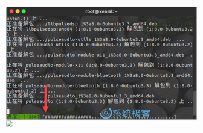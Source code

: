 ![](img/apt-and-apt-get/fig1.jpg?raw=true)
![](img/Update-StatusStrip-in-Windows-Forms/StatusStrip.gif?raw=true)
<!--stackedit_data:
eyJoaXN0b3J5IjpbOTY3MDAwMzBdfQ==
-->